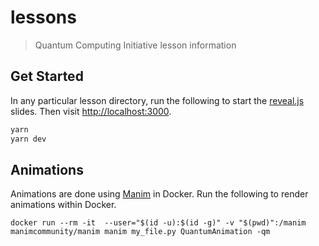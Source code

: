 # lessons
> Quantum Computing Initiative lesson information

## Get Started
In any particular lesson directory, run the following to start the
[reveal.js](https://revealjs.com/) slides. Then visit
[http://localhost:3000](http://localhost:3000).

```sh
yarn
yarn dev
```

## Animations
Animations are done using [Manim](https://github.com/3b1b/manim) in Docker. Run
the following to render animations within Docker.
```
docker run --rm -it  --user="$(id -u):$(id -g)" -v "$(pwd)":/manim manimcommunity/manim manim my_file.py QuantumAnimation -qm
```
